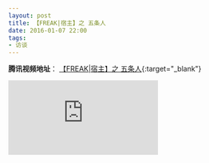```yaml
---
layout: post
title: 【FREAK|宿主】之 五条人
date: 2016-01-07 22:00
tags:
- 访谈
---
```

**腾讯视频地址**：
[【FREAK|宿主】之 五条人](https://v.qq.com/x/cover/x7bgur86cq9wmzz/l01549jhz5j.html){:target="_blank"}

<div class="iframe-container">
<iframe class="responsive-iframe" src="https://v.qq.com/txp/iframe/player.html?vid=l01549jhz5j" frameborder="no" allowfullscreen="true"></iframe>
</div>
